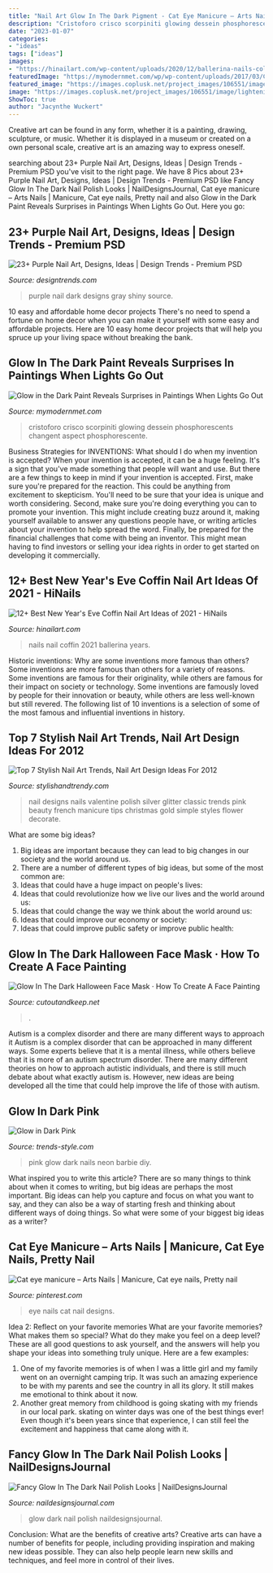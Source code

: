 ```yaml
---
title: "Nail Art Glow In The Dark Pigment - Cat Eye Manicure – Arts Nails"
description: "Cristoforo crisco scorpiniti glowing dessein phosphorescents changent aspect phosphorescente"
date: "2023-01-07"
categories:
- "ideas"
tags: ["ideas"]
images:
- "https://hinailart.com/wp-content/uploads/2020/12/ballerina-nails-colors-gold-foil-white.jpg"
featuredImage: "https://mymodernmet.com/wp/wp-content/uploads/2017/03/Crisco-Art-Glow-in-the-Dark-Painting-10.jpg"
featured_image: "https://images.coplusk.net/project_images/106551/image/lightening1_1317765921.jpg"
image: "https://images.coplusk.net/project_images/106551/image/lightening1_1317765921.jpg"
ShowToc: true
author: "Jacynthe Wuckert"
---
```



Creative art can be found in any form, whether it is a painting, drawing, sculpture, or music. Whether it is displayed in a museum or created on a own personal scale, creative art is an amazing way to express oneself.

	

		
searching about 23+ Purple Nail Art, Designs, Ideas | Design Trends - Premium PSD you've visit to the right page. We have 8 Pics about 23+ Purple Nail Art, Designs, Ideas | Design Trends - Premium PSD like Fancy Glow In The Dark Nail Polish Looks | NailDesignsJournal, Cat eye manicure – Arts Nails | Manicure, Cat eye nails, Pretty nail and also Glow in the Dark Paint Reveals Surprises in Paintings When Lights Go Out. Here you go:
		
    
## 23+ Purple Nail Art, Designs, Ideas | Design Trends - Premium PSD

<img loading=lazy src="https://images.designtrends.com/wp-content/uploads/2015/10/06045144/Dark-Blue-Gray-Purple-Nail-Design.jpg" onerror="this.onerror=null;this.src='https://tse4.mm.bing.net/th?id=OIP.B5EILQdDADC553Ay3Y8DxQHaFc&amp;pid=15.1';" alt="23+ Purple Nail Art, Designs, Ideas | Design Trends - Premium PSD">

_Source: designtrends.com_

>purple nail dark designs gray shiny source. 

	

10 easy and affordable home decor projects
There's no need to spend a fortune on home decor when you can make it yourself with some easy and affordable projects. Here are 10 easy home decor projects that will help you spruce up your living space without breaking the bank.

    
## Glow In The Dark Paint Reveals Surprises In Paintings When Lights Go Out

<img loading=lazy src="https://mymodernmet.com/wp/wp-content/uploads/2017/03/Crisco-Art-Glow-in-the-Dark-Painting-10.jpg" onerror="this.onerror=null;this.src='https://tse2.mm.bing.net/th?id=OIP.m0a9cQ_tlgx3B2p6qCf94AHaGV&amp;pid=15.1';" alt="Glow in the Dark Paint Reveals Surprises in Paintings When Lights Go Out">

_Source: mymodernmet.com_

>cristoforo crisco scorpiniti glowing dessein phosphorescents changent aspect phosphorescente. 

	

Business Strategies for INVENTIONS: What should I do when my invention is accepted?
When your invention is accepted, it can be a huge feeling. It's a sign that you've made something that people will want and use. But there are a few things to keep in mind if your invention is accepted. 
First, make sure you're prepared for the reaction. This could be anything from excitement to skepticism. You'll need to be sure that your idea is unique and worth considering. 
Second, make sure you're doing everything you can to promote your invention. This might include creating buzz around it, making yourself available to answer any questions people have, or writing articles about your invention to help spread the word. 
Finally, be prepared for the financial challenges that come with being an inventor. This might mean having to find investors or selling your idea rights in order to get started on developing it commercially.

    
## 12+ Best New Year&#039;s Eve Coffin Nail Art Ideas Of 2021 - HiNails

<img loading=lazy src="https://hinailart.com/wp-content/uploads/2020/12/ballerina-nails-colors-gold-foil-white.jpg" onerror="this.onerror=null;this.src='https://tse1.mm.bing.net/th?id=OIP.6YBYSKvgdHUJ0EAx2EJuMgHaHa&amp;pid=15.1';" alt="12+ Best New Year&#039;s Eve Coffin Nail Art Ideas of 2021 - HiNails">

_Source: hinailart.com_

>nails nail coffin 2021 ballerina years. 

	

Historic inventions: Why are some inventions more famous than others?
Some inventions are more famous than others for a variety of reasons. Some inventions are famous for their originality, while others are famous for their impact on society or technology. Some inventions are famously loved by people for their innovation or beauty, while others are less well-known but still revered. 
The following list of 10 inventions is a selection of some of the most famous and influential inventions in history.

    
## Top 7 Stylish Nail Art Trends, Nail Art Design Ideas For 2012

<img loading=lazy src="http://www.stylishandtrendy.com/wp-content/uploads/2012/06/Red-valentine-nail-art-.jpg" onerror="this.onerror=null;this.src='https://tse3.mm.bing.net/th?id=OIP.cTZiW75aCHbjKwhnh5E-uQHaJ6&amp;pid=15.1';" alt="Top 7 Stylish Nail Art Trends, Nail Art Design Ideas For 2012">

_Source: stylishandtrendy.com_

>nail designs nails valentine polish silver glitter classic trends pink beauty french manicure tips christmas gold simple styles flower decorate. 

	

What are some big ideas?
1. Big ideas are important because they can lead to big changes in our society and the world around us.
2. There are a number of different types of big ideas, but some of the most common are: 
3. Ideas that could have a huge impact on people's lives: 
4. Ideas that could revolutionize how we live our lives and the world around us: 
5. Ideas that could change the way we think about the world around us: 
6. Ideas that could improve our economy or society: 
7. Ideas that could improve public safety or improve public health: 


    
## Glow In The Dark Halloween Face Mask · How To Create A Face Painting

<img loading=lazy src="https://images.coplusk.net/project_images/106551/image/lightening1_1317765921.jpg" onerror="this.onerror=null;this.src='https://tse3.mm.bing.net/th?id=OIP.A2yBoBC-aqJpjUDKLCsLqAHaDg&amp;pid=15.1';" alt="Glow In The Dark Halloween Face Mask · How To Create A Face Painting">

_Source: cutoutandkeep.net_

>. 

	

Autism is a complex disorder and there are many different ways to approach it
Autism is a complex disorder that can be approached in many different ways. Some experts believe that it is a mental illness, while others believe that it is more of an autism spectrum disorder. There are many different theories on how to approach autistic individuals, and there is still much debate about what exactly autism is. However, new ideas are being developed all the time that could help improve the life of those with autism.

    
## Glow In Dark Pink

<img loading=lazy src="http://trends-style.com/wp-content/uploads/2014/01/n8.jpg" onerror="this.onerror=null;this.src='https://tse1.mm.bing.net/th?id=OIP.lodGAsKiCdkPL2QnCAc2QQHaJ3&amp;pid=15.1';" alt="Glow in Dark Pink">

_Source: trends-style.com_

>pink glow dark nails neon barbie diy. 

	

What inspired you to write this article?
There are so many things to think about when it comes to writing, but big ideas are perhaps the most important. Big ideas can help you capture and focus on what you want to say, and they can also be a way of starting fresh and thinking about different ways of doing things. So what were some of your biggest big ideas as a writer?

    
## Cat Eye Manicure – Arts Nails | Manicure, Cat Eye Nails, Pretty Nail

<img loading=lazy src="https://i.pinimg.com/736x/4e/ff/e1/4effe171843de798d35c1bb5894772c5.jpg" onerror="this.onerror=null;this.src='https://tse2.mm.bing.net/th?id=OIP.bppelXvisqNB2_h6XUPVNAHaO0&amp;pid=15.1';" alt="Cat eye manicure – Arts Nails | Manicure, Cat eye nails, Pretty nail">

_Source: pinterest.com_

>eye nails cat nail designs. 

	

Idea 2: Reflect on your favorite memories
What are your favorite memories? What makes them so special? What do they make you feel on a deep level? These are all good questions to ask yourself, and the answers will help you shape your ideas into something truly unique. Here are a few examples: 
1. One of my favorite memories is of when I was a little girl and my family went on an overnight camping trip. It was such an amazing experience to be with my parents and see the country in all its glory. It still makes me emotional to think about it now. 
2. Another great memory from childhood is going skating with my friends in our local park. skating on winter days was one of the best things ever! Even though it's been years since that experience, I can still feel the excitement and happiness that came along with it. 

    
## Fancy Glow In The Dark Nail Polish Looks | NailDesignsJournal

<img loading=lazy src="https://naildesignsjournal.com/wp-content/uploads/2020/05/glow-in-the-dark-nail-polish-oval-fire.jpg" onerror="this.onerror=null;this.src='https://tse1.mm.bing.net/th?id=OIP.x_frTJ4ihcF9H2NPQGzgWgHaFj&amp;pid=15.1';" alt="Fancy Glow In The Dark Nail Polish Looks | NailDesignsJournal">

_Source: naildesignsjournal.com_

>glow dark nail polish naildesignsjournal. 

	

Conclusion: What are the benefits of creative arts?
Creative arts can have a number of benefits for people, including providing inspiration and making new ideas possible. They can also help people learn new skills and techniques, and feel more in control of their lives.

